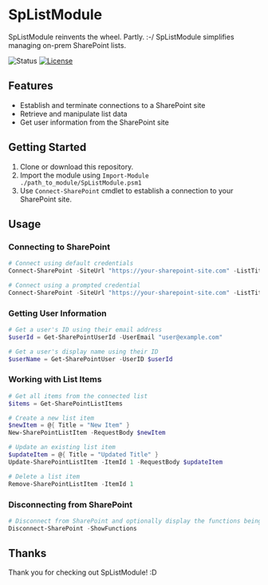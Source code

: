 # SpListModule

SpListModule reinvents the wheel. Partly. :-/ SpListModule simplifies managing on-prem SharePoint lists.

![Status](https://img.shields.io/badge/status-alpha-red.svg)
[![License](https://img.shields.io/badge/license-MIT-blue.svg)](https://mit-license.org/)

## Features

- Establish and terminate connections to a SharePoint site
- Retrieve and manipulate list data
- Get user information from the SharePoint site

## Getting Started

1. Clone or download this repository.
2. Import the module using `Import-Module ./path_to_module/SpListModule.psm1`
3. Use `Connect-SharePoint` cmdlet to establish a connection to your SharePoint site.

## Usage
### Connecting to SharePoint

```powershell
# Connect using default credentials
Connect-SharePoint -SiteUrl "https://your-sharepoint-site.com" -ListTitle "YourList" -UseDefaultCredentials

# Connect using a prompted credential
Connect-SharePoint -SiteUrl "https://your-sharepoint-site.com" -ListTitle "YourList"
```

### Getting User Information
```powershell
# Get a user's ID using their email address
$userId = Get-SharePointUserId -UserEmail "user@example.com"

# Get a user's display name using their ID
$userName = Get-SharePointUser -UserID $userId
```

### Working with List Items
```powershell
# Get all items from the connected list
$items = Get-SharePointListItems

# Create a new list item
$newItem = @{ Title = "New Item" }
New-SharePointListItem -RequestBody $newItem

# Update an existing list item
$updateItem = @{ Title = "Updated Title" }
Update-SharePointListItem -ItemId 1 -RequestBody $updateItem

# Delete a list item
Remove-SharePointListItem -ItemId 1
```

### Disconnecting from SharePoint
```powershell
# Disconnect from SharePoint and optionally display the functions being removed
Disconnect-SharePoint -ShowFunctions
```

## Thanks
Thank you for checking out SpListModule! :D

